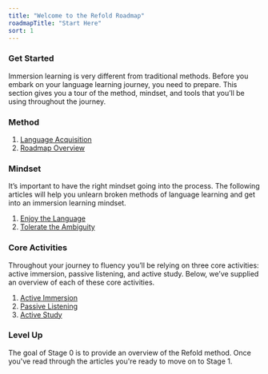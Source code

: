 ```yaml
---
title: "Welcome to the Refold Roadmap"
roadmapTitle: "Start Here"
sort: 1
---
```


### Get Started
Immersion learning is very different from traditional methods. Before you embark on your language learning journey, you need to prepare. This section gives you a tour of the method, mindset, and tools that you’ll be using throughout the journey.

### Method
1. [Language Acquisition][language-acquisition]
1. [Roadmap Overview][roadmap-overview]

### Mindset
It’s important to have the right mindset going into the process. The following articles will help you unlearn broken methods of language learning and get into an immersion learning mindset.

1. [Enjoy the Language][enjoyment]
1. [Tolerate the Ambiguity][tolerate-ambiguity]

### Core Activities
Throughout your journey to fluency you’ll be relying on three core activities: active immersion, passive listening, and active study. Below, we’ve supplied an overview of each of these core activities.

1. [Active Immersion][active-immersion]
1. [Passive Listening][passive-listening]
1. [Active Study][active-study]

### Level Up

The goal of Stage 0 is to provide an overview of the Refold method. Once you've read through the articles you're ready to move on to Stage 1.

[language-acquisition]: /roadmap/stage-0/a/language-acquisition
[roadmap-overview]: /roadmap/stage-0/a/roadmap-overview
[enjoyment]: /roadmap/stage-0/b/enjoyment
[tolerate-ambiguity]: /roadmap/stage-0/b/tolerate-ambiguity
[active-immersion]: /roadmap/stage-0/c/active-immersion
[passive-listening]: /roadmap/stage-0/c/passive-listening
[active-study]: /roadmap/stage-0/c/active-study
